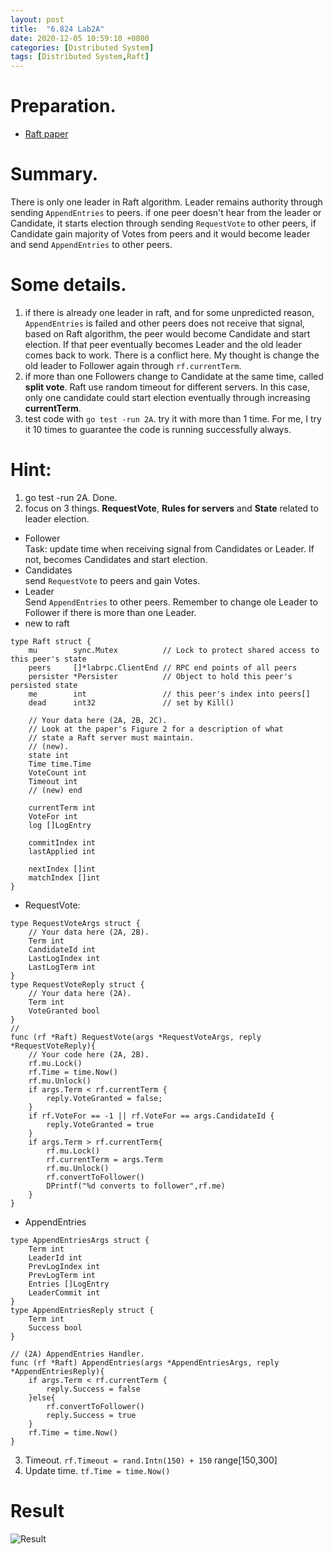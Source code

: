 ```yaml
---
layout: post
title:  "6.824 Lab2A"
date: 2020-12-05 10:59:10 +0800
categories: [Distributed System]
tags: [Distributed System,Raft]
---
```

# Preparation.
* [Raft paper](https://pdos.csail.mit.edu/6.824/papers/raft-extended.pdf)

# Summary.
There is only one leader in Raft algorithm. Leader remains authority through sending `AppendEntries` to peers.
if one peer doesn't hear from the leader or Candidate, it starts election through sending `RequestVote` to other peers, 
if Candidate gain majority of Votes from peers and it would become leader and send `AppendEntries` to other peers.

# Some details.
1. if there is already one leader in raft, and for some unpredicted reason, `AppendEntries` is failed and other peers does not 
receive that signal, based on Raft algorithm, the peer would become Candidate and start election. If that peer eventually becomes 
Leader and the old leader comes back to work. There is a conflict here. My thought is change the old leader to Follower again through 
`rf.currentTerm`.
2. if more than one Followers change to Candidate at the same time, called **split vote**. Raft use random timeout for different servers. In 
this case, only one candidate could start election eventually through increasing **currentTerm**.
3. test code with `go test -run 2A`. try it with more than 1 time. For me, I try it 10 times to guarantee the code is running successfully 
always.

# Hint:
1. go test -run 2A. Done.
2. focus on 3 things. **RequestVote**, **Rules for servers** and **State** related to leader election.  
* Follower  
Task: update time when receiving signal from Candidates or Leader. If not, becomes Candidates and start election. 
* Candidates  
send `RequestVote` to peers and gain Votes.
* Leader  
Send `AppendEntries` to other peers. Remember to change ole Leader to Follower if there is more than one Leader.
* new to raft

```
type Raft struct {
	mu        sync.Mutex          // Lock to protect shared access to this peer's state
	peers     []*labrpc.ClientEnd // RPC end points of all peers
	persister *Persister          // Object to hold this peer's persisted state
	me        int                 // this peer's index into peers[]
	dead      int32               // set by Kill()

	// Your data here (2A, 2B, 2C).
	// Look at the paper's Figure 2 for a description of what
	// state a Raft server must maintain.
	// (new).
	state int
	Time time.Time
	VoteCount int
	Timeout int
	// (new) end

	currentTerm int
	VoteFor int
	log []LogEntry

	commitIndex int
	lastApplied int
	
	nextIndex []int
	matchIndex []int
}
```
* RequestVote: 
```
type RequestVoteArgs struct {
	// Your data here (2A, 2B).
	Term int
	CandidateId int 
	LastLogIndex int
	LastLogTerm int
}
type RequestVoteReply struct {
	// Your data here (2A).
	Term int
	VoteGranted bool
}
//
func (rf *Raft) RequestVote(args *RequestVoteArgs, reply *RequestVoteReply){
	// Your code here (2A, 2B).
	rf.mu.Lock()
	rf.Time = time.Now()
	rf.mu.Unlock()
	if args.Term < rf.currentTerm {
		reply.VoteGranted = false;
	}
	if rf.VoteFor == -1 || rf.VoteFor == args.CandidateId {
		reply.VoteGranted = true
	}
	if args.Term > rf.currentTerm{
		rf.mu.Lock()
		rf.currentTerm = args.Term
		rf.mu.Unlock()
		rf.convertToFollower()
		DPrintf("%d converts to follower",rf.me)
	}
}
```
* AppendEntries

```
type AppendEntriesArgs struct {
	Term int
	LeaderId int
	PrevLogIndex int
	PrevLogTerm int
	Entries []LogEntry
	LeaderCommit int
}
type AppendEntriesReply struct {
	Term int
	Success bool
}

// (2A) AppendEntries Handler.
func (rf *Raft) AppendEntries(args *AppendEntriesArgs, reply *AppendEntriesReply){
	if args.Term < rf.currentTerm {
		reply.Success = false
	}else{
		rf.convertToFollower()
		reply.Success = true
	}
	rf.Time = time.Now()
}

```

3. Timeout. `rf.Timeout = rand.Intn(150) + 150` range[150,300]
4. Update time. `tf.Time = time.Now()`

# Result
![Result](https://raw.githubusercontent.com/cheng1621/HelloMike.github.io/master/assets/img/sample/6824_lab2A_result.png)